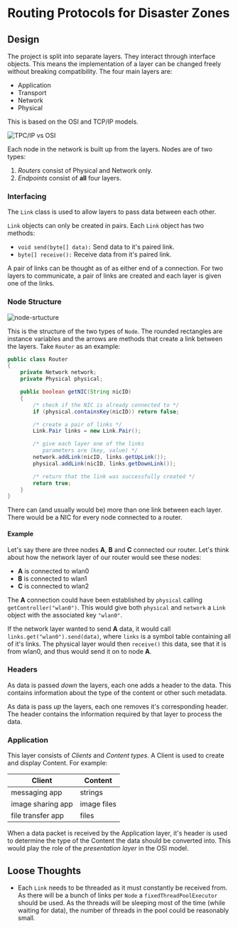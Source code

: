 # Routing Protocols for Disaster Zones

## Design

The project is split into separate layers. They interact through interface objects. This means the implementation of a layer can be changed freely without breaking compatibility. The four main layers are:

* Application
* Transport
* Network
* Physical

This is based on the OSI and TCP/IP models.

![TPC/IP vs OSI](http://i.stack.imgur.com/FOfAU.jpg)

Each node in the network is built up from the layers. Nodes are of two types:

1. *Routers* consist of Physical and Network only.
2. *Endpoints* consist of **all** four layers.

### Interfacing

The `Link` class is used to allow layers to pass data between each other.

`Link` objects can only be created in pairs. Each `Link` object has two methods:

* `void send(byte[] data):` Send data to it's paired link.
* `byte[] receive():` Receive data from it's paired link.

A pair of links can be thought as of as either end of a connection. For two layers to communicate, a pair of links are created and each layer is given one of the links.

### Node Structure

![node-srtucture](http://i.imgur.com/QQAtgDJ.png)

This is the structure of the two types of `Node`. The rounded rectangles are instance variables and the arrows are methods that create a link between the layers. Take `Router` as an example:

```java
public class Router
{
    private Network network;
    private Physical physical;

    public boolean getNIC(String nicID)
    {
        /* check if the NIC is already connected to */
        if (physical.containsKey(nicID)) return false;

        /* create a pair of links */
        Link.Pair links = new Link.Pair();

        /* give each layer one of the links
           parameters are (key, value) */
        network.addLink(nicID, links.getUpLink());
        physical.addLink(nicID, links.getDownLink());

        /* return that the link was successfully created */
        return true;
    }
}
```

There can (and usually would be) more than one link between each layer. There would be a NIC for every node connected to a router.

#### Example
Let's say there are three nodes **A**, **B** and **C** connected our router. Let's think about how the network layer of our router would see these nodes:
* **A** is connected to wlan0
* **B** is connected to wlan1
* **C** is connected to wlan2

The **A** connection could have been established by `physical` calling `getController("wlan0")`. This would give both `physical` and `network` a `Link` object with the associated key `"wlan0"`.

If the network layer wanted to send **A** data, it would call `links.get("wlan0").send(data)`, where `links` is a symbol table containing all of it's links. The physical layer would then `receive()` this data, see that it is from wlan0, and thus would send it on to node **A**.



### Headers

As data is passed *down* the layers, each one adds a header to the data. This contains information about the type of the content or other such metadata.

As data is pass *up* the layers, each one removes it's corresponding header. The header contains the information required by that layer to process the data.

### Application

This layer consists of *Clients* and *Content types*. A Client is used to create and display Content. For example:

Client|Content
------|-------
messaging app|strings
image sharing app|image files
file transfer app|files

When a data packet is received by the Application layer, it's header is used to determine the type of the Content the data should be converted into. This would play the role of the *presentation layer* in the OSI model.

## Loose Thoughts

* Each `Link` needs to be threaded as it must constantly be received from. As there will be a bunch of links per `Node` a `fixedThreadPoolExecutor` should be used. As the threads will be sleeping most of the time (while waiting for data), the number of threads in the pool could be reasonably small.
